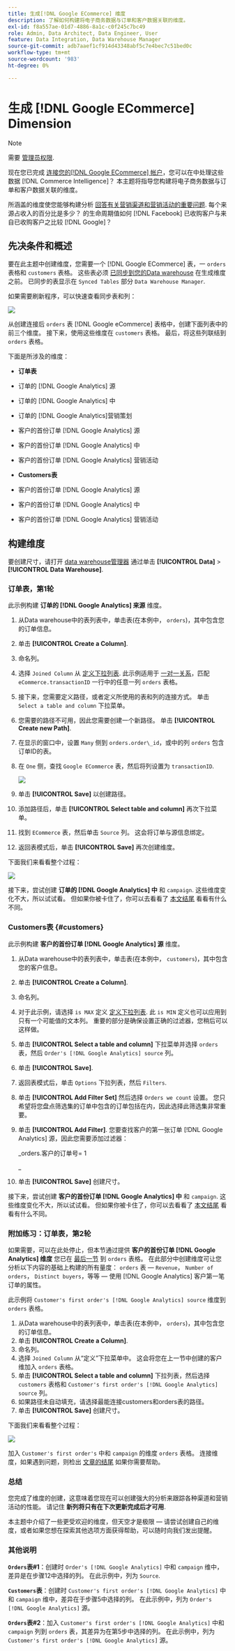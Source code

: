 ```yaml
---
title: 生成[!DNL Google ECommerce] 维度
description: 了解如何构建将电子商务数据与订单和客户数据关联的维度。
exl-id: f8a557ae-01d7-4886-8a1c-c0f245c7bc49
role: Admin, Data Architect, Data Engineer, User
feature: Data Integration, Data Warehouse Manager
source-git-commit: adb7aaef1cf914d43348abf5c7e4bec7c51bed0c
workflow-type: tm+mt
source-wordcount: '983'
ht-degree: 0%

---
```


# 生成 [!DNL Google ECommerce] Dimension

>[!NOTE]
>
>需要 [管理员权限](../../administrator/user-management/user-management.md).

现在您已完成 [连接您的[!DNL Google ECommerce] 帐户](../../data-analyst/importing-data/integrations/google-ecommerce.md)，您可以在中处理这些数据 [!DNL Commerce Intelligence]？ 本主题将指导您构建将电子商务数据与订单和客户数据关联的维度。

所涵盖的维度使您能够构建分析 [回答有关营销渠道和营销活动的重要问题](../../data-analyst/analysis/most-value-source-channel.md). 每个来源占收入的百分比是多少？ 的生命周期值如何 [!DNL Facebook] 已收购客户与来自已收购客户之比较 [!DNL Google]？

## 先决条件和概述

要在此主题中创建维度，您需要一个 [!DNL Google ECommerce] 表，一 `orders` 表格和 `customers` 表格。 这些表必须 [已同步到您的Data warehouse](../../data-analyst/data-warehouse-mgr/tour-dwm.md) 在生成维度之前。 已同步的表显示在 `Synced Tables` 部分 `Data Warehouse Manager`.

如果需要刷新程序，可以快速查看同步表和列：

![](../../assets/Syncing_New_Columns.gif)

从创建连接后 `orders` 表 [!DNL Google eCommerce] 表格中，创建下面列表中的前三个维度。 接下来，使用这些维度在 `customers` 表格。 最后，将这些列联结到 `orders` 表格。

下面是所涉及的维度：

* **订单表**

* 订单的 [!DNL Google Analytics] 源
* 订单的 [!DNL Google Analytics] 中
* 订单的 [!DNL Google Analytics]营销策划
* 客户的首份订单 [!DNL Google Analytics] 源
* 客户的首份订单 [!DNL Google Analytics] 中
* 客户的首份订单 [!DNL Google Analytics] 营销活动

* **Customers表**

* 客户的首份订单 [!DNL Google Analytics] 源
* 客户的首份订单 [!DNL Google Analytics] 中
* 客户的首份订单 [!DNL Google Analytics] 营销活动

## 构建维度

要创建尺寸，请打开 [data warehouse管理器](../data-warehouse-mgr/tour-dwm.md) 通过单击 **[!UICONTROL Data]** > **[!UICONTROL Data Warehouse]**.

### 订单表，第1轮

此示例构建 **订单的 [!DNL Google Analytics] 来源** 维度。

1. 从Data warehouse中的表列表中，单击表(在本例中， `orders`)，其中包含您的订单信息。
1. 单击 **[!UICONTROL Create a Column]**.
1. 命名列。
1. 选择 `Joined Column` 从 [定义下拉列表](../data-warehouse-mgr/calc-column-types.md). 此示例适用于 [一对一关系](../data-warehouse-mgr/table-relationships.md)，匹配 `eCommerce.transactionID` 一行中的任意一列 `orders` 表格。
1. 接下来，您需要定义路径，或者定义所使用的表和列的连接方式。 单击 `Select a table and column` 下拉菜单。
1. 您需要的路径不可用，因此您需要创建一个新路径。 单击 **[!UICONTROL Create new Path]**.
1. 在显示的窗口中，设置 `Many` 侧到 `orders.order\_id`，或中的列 `orders` 包含订单ID的表。
1. 在 `One` 侧，查找 `Google ECommerce` 表，然后将列设置为 `transactionID`.

   ![](../../assets/google-ecommerce-table.png)

1. 单击 **[!UICONTROL Save]** 以创建路径。
1. 添加路径后，单击 **[!UICONTROL Select table and column]** 再次下拉菜单。
1. 找到 `ECommerce` 表，然后单击 `Source` 列。 这会将订单与源信息绑定。
1. 返回表模式后，单击 **[!UICONTROL Save]** 再次创建维度。

下面我们来看看整个过程：

![](../../assets/help_center.gif)

接下来，尝试创建 **订单的 [!DNL Google Analytics] 中** 和 `campaign`. 这些维度变化不大，所以试试看。 但如果你被卡住了，你可以去看看了 [本文结尾](#stuck) 看看有什么不同。

### Customers表 {#customers}

此示例构建 **客户的首份订单 [!DNL Google Analytics] 源** 维度。

1. 从Data warehouse中的表列表中，单击表(在本例中， `customers`)，其中包含您的客户信息。
1. 单击 **[!UICONTROL Create a Column]**.
1. 命名列。
1. 对于此示例，请选择 `is MAX` 定义 [定义下拉列表](../../data-analyst/data-warehouse-mgr/calc-column-types.md). 此 `is MIN` 定义也可以应用到只有一个可能值的文本列。 重要的部分是确保设置正确的过滤器，您稍后可以这样做。
1. 单击 **[!UICONTROL Select a table and column]** 下拉菜单并选择 `orders` 表，然后 `Order's [!DNL Google Analytics] source` 列。
1. 单击 **[!UICONTROL Save]**.
1. 返回表模式后，单击 `Options` 下拉列表，然后 `Filters`.
1. 单击 **[!UICONTROL Add Filter Set]** 然后选择 `Orders we count` 设置。 您只希望将您盘点筛选集的订单中包含的订单包括在内，因此选择此筛选集非常重要。
1. 单击 **[!UICONTROL Add Filter]**. 您要查找客户的第一张订单 [!DNL Google Analytics] 源，因此您需要添加过滤器：

   _orders.客户的订单号= 1

   _
1. 单击 **[!UICONTROL Save]** 创建尺寸。

接下来，尝试创建 **客户的首份订单 [!DNL Google Analytics] 中** 和 `campaign`. 这些维度变化不大，所以试试看。 但如果你被卡住了，你可以去看看了 [本文结尾](#stuck) 看看有什么不同。

### 附加练习：订单表，第2轮

如果需要，可以在此处停止，但本节通过提供 **客户的首份订单 [!DNL Google Analytics] 维度** 您已在 [最后一节](#customers) 到 `orders` 表格。 在此部分中创建维度可让您分析以下内容的基础上构建的所有量度： `orders` 表 —  `Revenue`， `Number of orders`， `Distinct buyers`，等等 — 使用 [!DNL Google Analytics] 客户第一笔订单的属性。

此示例将 `Customer's first order's [!DNL Google Analytics] source` 维度到 `orders` 表格。

1. 从Data warehouse中的表列表中，单击表(在本例中， `orders`)，其中包含您的订单信息。
1. 单击 **[!UICONTROL Create a Column]**.
1. 命名列。
1. 选择 `Joined Column` 从“定义”下拉菜单中。 这会将您在上一节中创建的客户维加入 `orders` 表格。
1. 单击 **[!UICONTROL Select a table and column]** 下拉列表，然后选择 `customers` 表格和 `Customer's first order's [!DNL Google Analytics] source` 列。
1. 如果路径未自动填充，请选择最能连接customers和orders表的路径。
1. 单击 **[!UICONTROL Save]** 创建尺寸。

下面我们来看看整个过程：

![](../../assets/help_center2.gif)

加入 `Customer's first order's` 中和 `campaign` 的维度 `orders` 表格。 连接维度，如果遇到问题，则检出 [文章的结尾](#stuck) 如果你需要帮助。

### 总结

您完成了维度的创建，这意味着您现在可以创建强大的分析来跟踪各种渠道和营销活动的性能。 请记住 **新列将只有在下次更新完成后才可用**.

本主题中介绍了一些更受欢迎的维度，但天空才是极限 — 请尝试创建自己的维度，或者如果您想在探索其他选项方面获得帮助，可以随时向我们发出提醒。 

### 其他说明

**`Orders`表#1**：创建时 `Order's [!DNL Google Analytics]` 中和 `campaign` 维中，差异是在步骤12中选择的列。 在此示例中，列为 `Source`.

**`Customers`表**：创建时 `Customer's first order's [!DNL Google Analytics]` 中和 `campaign` 维中，差异在于步骤5中选择的列。 在此示例中，列为 `Order's [!DNL Google Analytics]` 源。

**`Orders`表#2**：加入 `Customer's first order's [!DNL Google Analytics]` 中和 `campaign` 列到 `orders` 表，其差异为在第5步中选择的列。 在此示例中，列为 `Customer's first order's [!DNL Google Analytics]` 源。
